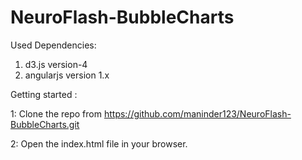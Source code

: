 # NeuroFlash-BubbleCharts

Used Dependencies: 

1) d3.js version-4
2) angularjs version 1.x


Getting started :

1: Clone the repo from https://github.com/maninder123/NeuroFlash-BubbleCharts.git

2: Open the index.html file in your browser.

